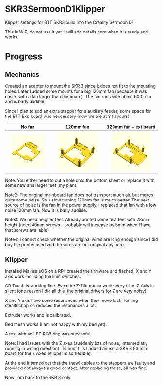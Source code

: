 # SKR3SermoonD1Klipper
Klipper settings for BTT SKR3 build into the Creality Sermoon D1

This is WIP, do not use it yet.
I will add details here when it is ready and works.

# Progress

## Mechanics
Created an adapter to mount the SKR 3 since it does not fit to the mounting holes. Later I added some mounts for a big 120mm fan (because it was easier with a fan larger than the board). The fan runs with about 600 rmp and is barly audible.

Since I plan to add an extra stepper for a auxilary feeder, some space for the BTT Exp board was neccessary (now we are at 3 flavours).

| No fan | 120mm fan | 120mm fan + ext board |
| :----: | :----: | :----: |
| <img src="SKR3-Adapter/PNG/SKR3-Adapter.png" width="80%" height="80%"> | <img src="SKR3-Adapter/PNG/SKR3-Adapter-withFan.png" width="80%" height="80%"> | <img src="SKR3-Adapter/PNG/SKR3-Adapter-withFan-withExpBoard.png" width="80%" height="80%">

Note: You either need to cut a hole onto the bottom sheet or replace it with some new and larger feet (my plan).

Note2: The original mainboard fan does not transport much air, but makes quite some noise. So a slow turning 120mm fan is much better.
The next source of noise is the fan in the power supply. I replaced that fan with a low noise 120mm fan. Now it is barly audible.

Note3: We need heigher feet. Already printed some test feet with 28mm height (need 40mm screws - probably will increase by 5mm when I have that screws available).

Note4: I cannot check whether the original wires are long enough since I did buy the printer used and the wires are not original anymore.
## Klipper
Installed MainsaleOS on a RPi, created the firmware and flashed.
X and Y axis work including the limit switches.

CR Touch is working fine.
Even the Z-Tild option works very nice.
Z Axis is silent (one reason I did all this, the original drivers for Z are very noisy).

X and Y axis have some resonances when they move fast. Turning stealthchop on reduced the resonances a lot.

Extruder works and is calibrated.

Bed mesh works (I am not happy with my bed yet).

A test with an LED RGB ring was succesful.

Note: I had issues with the Z axes (suddenly lots of noise, intermediatly running in wrong direction). To hunt this I added an extra SKR 3 E3 mini board for the Z Axes (Klipper is so flexible).

At the end it turned out that the (new) cables to the steppers are faulty and provided not always a good contact. After replacing these, all was fine.

Now I am back to the SKR 3 only.


